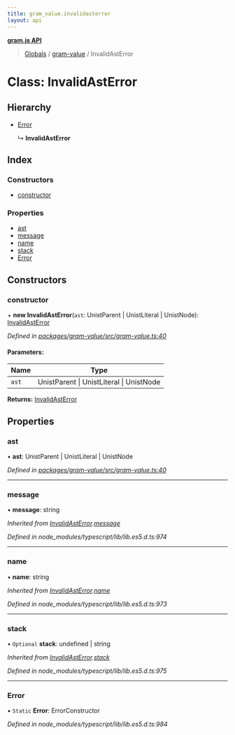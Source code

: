 ```yaml
---
title: gram_value.invalidasterror
layout: api
---
```


**[gram.js API](../README.md)**

> [Globals](../globals.md) / [gram-value](../modules/gram_value.md) / InvalidAstError

# Class: InvalidAstError

## Hierarchy

* [Error](gram_value.invalidasterror.md#error)

  ↳ **InvalidAstError**

## Index

### Constructors

* [constructor](gram_value.invalidasterror.md#constructor)

### Properties

* [ast](gram_value.invalidasterror.md#ast)
* [message](gram_value.invalidasterror.md#message)
* [name](gram_value.invalidasterror.md#name)
* [stack](gram_value.invalidasterror.md#stack)
* [Error](gram_value.invalidasterror.md#error)

## Constructors

### constructor

\+ **new InvalidAstError**(`ast`: UnistParent \| UnistLiteral \| UnistNode): [InvalidAstError](gram_value.invalidasterror.md)

*Defined in [packages/gram-value/src/gram-value.ts:40](https://github.com/gram-data/gram-js/blob/4926192/packages/gram-value/src/gram-value.ts#L40)*

#### Parameters:

Name | Type |
------ | ------ |
`ast` | UnistParent \| UnistLiteral \| UnistNode |

**Returns:** [InvalidAstError](gram_value.invalidasterror.md)

## Properties

### ast

•  **ast**: UnistParent \| UnistLiteral \| UnistNode

*Defined in [packages/gram-value/src/gram-value.ts:40](https://github.com/gram-data/gram-js/blob/4926192/packages/gram-value/src/gram-value.ts#L40)*

___

### message

•  **message**: string

*Inherited from [InvalidAstError](gram_value.invalidasterror.md).[message](gram_value.invalidasterror.md#message)*

*Defined in node_modules/typescript/lib/lib.es5.d.ts:974*

___

### name

•  **name**: string

*Inherited from [InvalidAstError](gram_value.invalidasterror.md).[name](gram_value.invalidasterror.md#name)*

*Defined in node_modules/typescript/lib/lib.es5.d.ts:973*

___

### stack

• `Optional` **stack**: undefined \| string

*Inherited from [InvalidAstError](gram_value.invalidasterror.md).[stack](gram_value.invalidasterror.md#stack)*

*Defined in node_modules/typescript/lib/lib.es5.d.ts:975*

___

### Error

▪ `Static` **Error**: ErrorConstructor

*Defined in node_modules/typescript/lib/lib.es5.d.ts:984*

